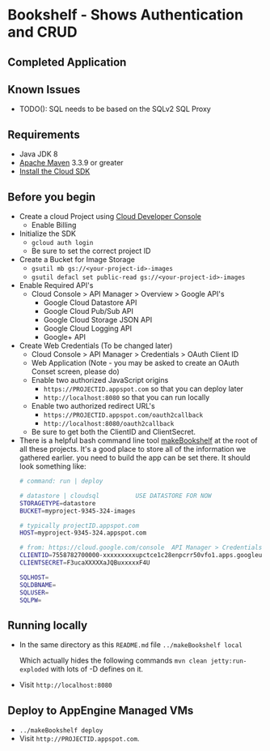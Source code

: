 # Bookshelf - Shows Authentication and CRUD
## Completed Application

## Known Issues
* TODO(): SQL needs to be based on the SQLv2 SQL Proxy

## Requirements
* Java JDK 8
* [Apache Maven](http://maven.apache.org) 3.3.9 or greater
* [Install the Cloud SDK](https://cloud.google.com/sdk/)

## Before you begin
* Create a cloud Project using [Cloud Developer Console](https://console.google.com)
  * Enable Billing
* Initialize the SDK
  * `gcloud auth login`
  * Be sure to set the correct project ID
* Create a Bucket for Image Storage
  * `gsutil mb gs://<your-project-id>-images`
  * `gsutil defacl set public-read gs://<your-project-id>-images`
* Enable Required API's
  * Cloud Console > API Manager > Overview > Google API's
    * Google Cloud Datastore API
    * Google Cloud Pub/Sub API
    * Google Cloud Storage JSON API
    * Google Cloud Logging API
    * Google+ API
* Create Web Credentials (To be changed later)
  * Cloud Console > API Manager > Credentials > OAuth Client ID
  * Web Application (Note - you may be asked to create an OAuth Conset screen, please do)
  * Enable two authorized JavaScript origins
    * `https://PROJECTID.appspot.com`  so that you can deploy later
    * `http://localhost:8080` so that you can run locally
  * Enable two authorized redirect URL's
    * `https://PROJECTID.appspot.com/oauth2callback`
    * `http://localhost:8080/oauth2callback`
  * Be sure to get both the ClientID and ClientSecret.
* There is a helpful bash command line tool [makeBookshelf](../makeBookshelf) at the root of all
these projects. It's a good place to store all of the information we gathered earlier.
you need to build the app can be set there.  It should look something like:
    ```sh
    # command: run | deploy

    # datastore | cloudsql          USE DATASTORE FOR NOW
    STORAGETYPE=datastore
    BUCKET=myproject-9345-324-images

    # typically projectID.appspot.com
    HOST=myproject-9345-324.appspot.com

    # from: https://cloud.google.com/console  API Manager > Credentials > Create Credentials
    CLIENTID=7558782700000-xxxxxxxxxupctce1c28enpcrr50vfo1.apps.googleusercontent.com
    CLIENTSECRET=F3ucaXXXXXaJQBuxxxxxF4U

    SQLHOST=
    SQLDBNAME=
    SQLUSER=
    SQLPW=
    ```

## Running locally

* In the same directory as this `README.md` file
  `../makeBookshelf local`

  Which actually hides the following commands
  `mvn clean jetty:run-exploded` with lots of -D defines on it.
* Visit `http://localhost:8080`


## Deploy to AppEngine Managed VMs

* `../makeBookshelf deploy`
* Visit `http://PROJECTID.appspot.com`.

